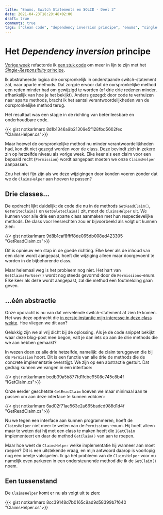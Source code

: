 ```yaml
---
title: "Enums, Switch Statements en SOLID - Deel 3"
date: 2021-04-23T18:20:48+02:00
draft: true
comments: true
tags: ["clean code", "dependency inversion principe", "enums", "single-responsibility principe", "SOLID", "switch statements", "refactoren"]
---
```


# Het *Dependency inversion* principe


[Vorige week](/blog/enums-switch-statements-en-solid-1) refactorde ik [een stuk code](https://github.com/notkarlmarx/RefactorExercises/blob/master/RefactorExercises/EnumSwitch/Refactored/V01/ClaimsHelper.cs) om meer in lijn te zijn met het [*Single-Responsiblity* principe](https://en.wikipedia.org/wiki/Single-responsibility_principle). 


Ik abstraheerde logica die oorspronkelijk in onderstaande switch-statement zat, naar aparte methods. Dat zorgde ervoor dat de oorspronkelijke method een reden minder had om gewijzigd te worden (of drie drie redenen minder, afhankelijk van hoe je het bekijkt). Anders gezegd: door code te verhuizen naar aparte methods, bracht ik het aantal verantwoordelijkheden van de oorspronkelijke method terug. 


Het resultaat was een stapje in de richting van beter leesbare en onderhoudbare code.


{{< gist notkarlmarx 8d1b1346a9b21306e5f128fbd5602fec "ClaimsHelper.cs">}}


Maar hoewel de oorspronkelijke method nu minder verantwoordelijkheden had, kon dit niet gezegd worden voor de class. Deze bevindt zich in zekere zin op hetzelfde niveau als vorige week. Elke keer als een claim voor een bepaald recht (`Permission`) wordt aangepast moeten we onze `ClaimsHelper` aanpassen.


Zou het niet fijn zijn als we deze wijzigingen door konden voeren zonder dat we de `ClaimsHelper` aan hoeven te passen?


## Drie classes...


De opdracht lijkt duidelijk: de code die nu in de methods `GetReadClaim()`, `GetWriteClaim()` en `GetDeleteClaim()` zit, moet de `ClaimsHelper` uit. We kunnen voor alle drie een aparte class aanmaken met hun respectievelijke methods. De class voor leesrechten zou er bijvoorbeeld als volgt uit kunnen zien:


{{< gist notkarlmarx 9d8b1caf8ffff8de065db008ed423305 "GetReadClaim.cs">}}


Dit is opnieuw een stap in de goede richting. Elke keer als de inhoud van een claim wordt aangepast, hoeft die wijziging alleen maar doorgevoerd te worden in de bijbehorende class. 


Maar helemaal weg is het probleem nog niet. Het hart van `GetClaimsForUser()` wordt nog steeds gevormd door de `Permissions`-enum. Elke keer als deze wordt aangepast, zal die method een foutmelding gaan geven. 


## ...één abstractie


Onze opdracht is nu van dat vervelende switch-statement af zien te komen. Het was deze opdracht die [in eerste instantie mijn interesse in deze class wekte](/blog/enums-switch-statements-en-solid-1). Hoe vliegen we dit aan?


Gelukkig zijn we al vrij dicht bij de oplossing. Als je de code snippet bekijkt waar deze blog-post mee begon, valt je dan iets op aan de drie methods die we aan hebben gemaakt? 


In wezen doen ze alle drie hetzelfde, namelijk: de claim teruggeven die bij de `Permission` hoort. Dit is een functie van alle drie de methods die de concrete implementatie overstijgt. We zijn op een abstractie gestuit. Dat gedrag kunnen we vangen in een interface:


{{< gist notkarlmarx bedb39a5b877fd1fdbc9508e745e8b4f "IGetClaim.cs">}}


Onze eerder geschetste `GetReadClaim` hoeven we maar minimaal aan te passen om aan deze interface te kunnen voldoen:


{{< gist notkarlmarx 6ad02f71ae563e2a665badcd988d1d4f "GetReadClaim.cs">}}


Nu we tegen een interface aan kunnen programmeren, hoeft de `ClaimsHelper` niet meer te weten van de `Permissions`-enum. Hij hoeft alleen maar te weten dat hij met een class te maken heeft die `IGetClaim` implementeert en daar de method `GetClaim()` van aan te roepen.


Maar hoe weet de `ClaimsHelper` welke implementatie hij wanneer aan moet roepen? Dit is een uitstekende vraag, en mijn antwoord daarop is voorlopig nog een beetje valsspelen. Ik ga het probleem van de `ClaimsHelper` voor nu namelijk even parkeren in een ondersteunende method die ik de `GetClaim()` noem.


## Een tussenstand


De `ClaimsHelper` komt er nu als volgt uit te zien:


{{< gist notkarlmarx 8cc39148d7b0165c9ad9d58399b7f640 "ClaimsHelper.cs">}}
